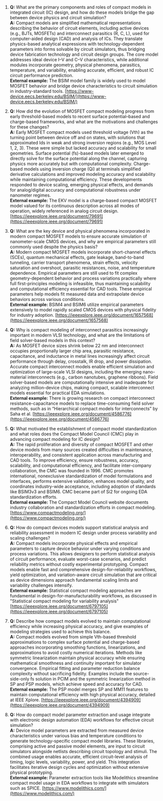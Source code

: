 1. **Q:** What are the primary components and roles of compact models in integrated circuit (IC) design, and how do these models bridge the gap between device physics and circuit simulation?  
   **A:** Compact models are simplified mathematical representations describing the behavior of circuit elements, including active devices (e.g., BJTs, MOSFETs) and interconnect parasitics (R, C, L), used for computer-aided design (CAD) and analysis of ICs. They translate physics-based analytical expressions with technology-dependent parameters into forms solvable by circuit simulators, thus bridging device fabrication technology and circuit design groups. The core model addresses ideal device I–V and C–V characteristics, while additional modules incorporate geometry, physical phenomena, parasitics, temperature, and variability, enabling accurate, efficient, and robust IC circuit performance prediction.  
   **External example:** The BSIM model family is widely used to model MOSFET behavior and bridge device characteristics to circuit simulation in industry-standard tools. [https://www-device.eecs.berkeley.edu/BSIM/](https://www-device.eecs.berkeley.edu/BSIM/)

2. **Q:** How did the evolution of MOSFET compact modeling progress from early threshold-based models to recent surface potential–based and charge-based frameworks, and what are the motivations and challenges for these changes?  
   **A:** Early MOSFET compact models used threshold voltage (Vth) as the turning point between device off and on states, with solutions that approximated Ids in weak and strong inversion regions (e.g., MOS Level 1, 2, 3). These were simple but lacked accuracy and scalability for small geometries. Surface potential (fs)-based models later emerged to directly solve for the surface potential along the channel, capturing physics more accurately but with computational complexity. Charge-based models using inversion charge (Qi) at terminals simplified derivative calculations and improved modeling accuracy and scalability while maintaining computational efficiency. These developments responded to device scaling, emerging physical effects, and demands for analog/digital accuracy and computational robustness under nanometer regimes.  
   **External example:** The EKV model is a charge-based compact MOSFET model valued for its continuous description across all modes of operation, widely referenced in analog circuit design. [https://ieeexplore.ieee.org/document/79691](https://ieeexplore.ieee.org/document/79691)

3. **Q:** What are the key device and physical phenomena incorporated in modern compact MOSFET models to ensure accurate simulation of nanometer-scale CMOS devices, and why are empirical parameters still commonly used despite the physics basis?  
   **A:** Modern compact MOSFET models incorporate short-channel effects (SCEs), quantum mechanical effects, gate leakage, band-to-band tunneling, carrier transport phenomena, strain effects, velocity saturation and overshoot, parasitic resistances, noise, and temperature dependence. Empirical parameters are still used to fit complex geometry-dependent behavior and process variations practically where full first-principles modeling is infeasible, thus maintaining scalability and computational efficiency essential for CAD tools. These empirical parameters help models fit measured data and extrapolate device behaviors across various conditions.  
   **External example:** BSIM4 and BSIM6 utilize empirical parameters extensively to model rapidly scaled CMOS devices with physical fidelity for industry adoption. [https://ieeexplore.ieee.org/document/1657568](https://ieeexplore.ieee.org/document/1657568)

4. **Q:** Why is compact modeling of interconnect parasitics increasingly important in modern VLSI technology, and what are the limitations of field solver-based models in this context?  
   **A:** As MOSFET device sizes shrink below 22 nm and interconnect occupies proportionally larger chip area, parasitic resistance, capacitance, and inductance in metal lines increasingly affect circuit performance through delay, crosstalk, IR drop, and power dissipation. Accurate compact interconnect models enable efficient simulation and optimization of large-scale VLSI designs, including the emerging nano-material interconnects (e.g., carbon nanotubes, graphene ribbons). Field solver-based models are computationally intensive and inadequate for analyzing million-device chips, making compact, scalable interconnect models essential for practical EDA simulations.  
   **External example:** There is growing research on compact interconnect resistance-capacitance models to replace time-consuming field solver methods, such as in “Hierarchical compact models for interconnects” by Saha et al. [https://ieeexplore.ieee.org/document/4586776](https://ieeexplore.ieee.org/document/4586776)

5. **Q:** What motivated the establishment of compact model standardization and what roles does the Compact Model Council (CMC) play in advancing compact modeling for IC design?  
   **A:** The rapid proliferation and diversity of compact MOSFET and other device models from many sources created difficulties in maintenance, interoperability, and consistent application across manufacturing and CAD tools. To improve efficiency, ensure robustness, accuracy, scalability, and computational efficiency, and facilitate inter-company collaboration, the CMC was founded in 1996. CMC promotes international, nonexclusive standardization of model formulations and interfaces, performs extensive validation, enhances model quality, and coordinates industry-wide acceptance, including adoption of standards like BSIM3v3 and BSIM6. CMC became part of Si2 for ongoing EDA standardization efforts.  
   **External example:** The Compact Model Council website documents industry collaboration and standardization efforts in compact modeling. [https://www.compactmodeling.org/](https://www.compactmodeling.org/)

6. **Q:** How do compact devices models support statistical analysis and reliability assessment in modern IC design under process variability and scaling challenges?  
   **A:** Compact models incorporate physical effects and empirical parameters to capture device behavior under varying conditions and process variations. This allows designers to perform statistical analysis of circuit performance, evaluate worst-case scenarios, and predict reliability metrics without costly experimental prototyping. Compact models enable fast and comprehensive design-for-reliability workflows, yield optimization, and variation-aware circuit simulation that are critical as device dimensions approach fundamental scaling limits and variability challenges intensify.  
   **External example:** Statistical compact modeling approaches are fundamental in design-for-manufacturability workflows, as discussed in "Statistical compact modeling for variability analysis" [https://ieeexplore.ieee.org/document/6797105](https://ieeexplore.ieee.org/document/6797105)

7. **Q:** Describe how compact models evolved to maintain computational efficiency while increasing physical accuracy, and give examples of modeling strategies used to achieve this balance.  
   **A:** Compact models evolved from simple Vth-based threshold approximations to complex surface potential and charge-based approaches incorporating smoothing functions, linearizations, and approximations to avoid costly numerical iterations. Methods like symmetric linearization maintain physical accuracy while ensuring mathematical smoothness and continuity important for simulator convergence. Empirical fitting and parameter reduction balance complexity without sacrificing fidelity. Examples include the source-side-only fs solution in PCIM and the symmetric linearization method in SP and PSP models, which achieve speed and accuracy for CAD.  
   **External example:** The PSP model merges SP and MM11 features to maintain computational efficiency with high physical accuracy, detailed at IEEE Xplore. [https://ieeexplore.ieee.org/document/4394909](https://ieeexplore.ieee.org/document/4394909)

8. **Q:** How do compact model parameter extraction and usage integrate with electronic design automation (EDA) workflows for effective circuit simulation?  
   **A:** Device model parameters are extracted from measured device characteristics under various bias and temperature conditions to generate technology-specific compact model libraries. These libraries, comprising active and passive model elements, are input to circuit simulators alongside netlists describing circuit topology and stimuli. The combined usage enables accurate, efficient circuit-level analysis of timing, logic levels, variability, power, and yield. This integration facilitates iterative design cycles and optimization without extensive physical prototyping.  
   **External example:** Parameter extraction tools like Modelithics streamline compact model usage in EDA workflows to integrate with simulators such as SPICE. [https://www.modelithics.com/](https://www.modelithics.com/)
